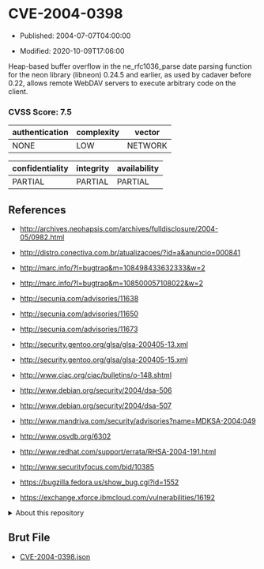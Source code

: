# CVE-2004-0398

- Published: 2004-07-07T04:00:00

- Modified: 2020-10-09T17:06:00

Heap-based buffer overflow in the ne_rfc1036_parse date parsing function for the neon library (libneon) 0.24.5 and earlier, as used by cadaver before 0.22, allows remote WebDAV servers to execute arbitrary code on the client.

### CVSS Score: **7.5**

| authentication | complexity | vector |
| --- | --- | --- |
| NONE | LOW | NETWORK |

| confidentiality | integrity | availability |
| --- | --- | --- |
| PARTIAL | PARTIAL | PARTIAL |

## References

* http://archives.neohapsis.com/archives/fulldisclosure/2004-05/0982.html

* http://distro.conectiva.com.br/atualizacoes/?id=a&anuncio=000841

* http://marc.info/?l=bugtraq&m=108498433632333&w=2

* http://marc.info/?l=bugtraq&m=108500057108022&w=2

* http://secunia.com/advisories/11638

* http://secunia.com/advisories/11650

* http://secunia.com/advisories/11673

* http://security.gentoo.org/glsa/glsa-200405-13.xml

* http://security.gentoo.org/glsa/glsa-200405-15.xml

* http://www.ciac.org/ciac/bulletins/o-148.shtml

* http://www.debian.org/security/2004/dsa-506

* http://www.debian.org/security/2004/dsa-507

* http://www.mandriva.com/security/advisories?name=MDKSA-2004:049

* http://www.osvdb.org/6302

* http://www.redhat.com/support/errata/RHSA-2004-191.html

* http://www.securityfocus.com/bid/10385

* https://bugzilla.fedora.us/show_bug.cgi?id=1552

* https://exchange.xforce.ibmcloud.com/vulnerabilities/16192

<details>
<summary>About this repository</summary> 

  This repository is part of the project [Live Hack CVE](https://github.com/Live-Hack-CVE). Main website can be found [www.live-hack.org](https://www.live-hack.org) 
  
  Made by [Sn0wAlice](https://github.com/Sn0wAlice) for the people that care about security and need to have a feed of the latest CVEs. Hope you enjoy it, don't forget to star the repo and follow me on [Twitter](https://twitter.com/Sn0wAlice) and [Github](https://github.com/Sn0wAlice). And that is my [personnal website](https://www.alice-snow.me/)

  - [Home Page](https://github.com/Live-Hack-CVE)
  - [Framework](https://github.com/Live-Hack-CVE/cve-framework)
  - [CVE database](https://github.com/Live-Hack-CVE/full_database)
  - [Changelog](https://github.com/Live-Hack-CVE/Changelog)
</details>

## Brut File

* [CVE-2004-0398.json](https://raw.githubusercontent.com/Live-Hack-CVE/full_database/main/cves/2004/CVE-2004-0398.json)

